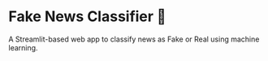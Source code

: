 # Fake News Classifier 📰
A Streamlit-based web app to classify news as Fake or Real using machine learning.
